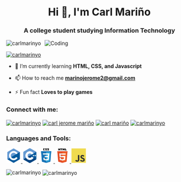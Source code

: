 
<h1 align="center">Hi 👋, I'm Carl Mariño</h1>
<h3 align="center">A college student studying Information Technology</h3>
<img align="right" alt="Coding" width="400" src="https://cdn.dribbble.com/users/1708816/screenshots/15637256/media/f9826f0af8a49462f048262a8502035b.gif">

<p align="left"> <img src="https://komarev.com/ghpvc/?username=carlmarinyo&label=Profile%20views&color=0e75b6&style=flat" alt="carlmarinyo" /> </p>

<p align="left"> <a href="https://twitter.com/carlmarinyo" target="blank"><img src="https://img.shields.io/twitter/follow/carlmarinyo?logo=twitter&style=for-the-badge" alt="carlmarinyo" />
</a> </p>

- 🌱 I’m currently learning **HTML, CSS, and Javascript**

- 📫 How to reach me **marinojerome2@gmail.com**

- ⚡ Fun fact **Loves to play games**

<h3 align="left">Connect with me:</h3>
<p align="left">
<a href="https://twitter.com/carlmarinyo" target="blank"><img align="center" src="https://raw.githubusercontent.com/rahuldkjain/github-profile-readme-generator/master/src/images/icons/Social/twitter.svg" alt="carlmarinyo" height="30" width="40" /></a>
<a href="https://linkedin.com/in/carl jerome mariño" target="blank"><img align="center" src="https://raw.githubusercontent.com/rahuldkjain/github-profile-readme-generator/master/src/images/icons/Social/linked-in-alt.svg" alt="carl jerome mariño" height="30" width="40" /></a>
<a href="https://fb.com/carl mariño" target="blank"><img align="center" src="https://raw.githubusercontent.com/rahuldkjain/github-profile-readme-generator/master/src/images/icons/Social/facebook.svg" alt="carl mariño" height="30" width="40" /></a>
<a href="https://instagram.com/carlmarinyo" target="blank"><img align="center" src="https://raw.githubusercontent.com/rahuldkjain/github-profile-readme-generator/master/src/images/icons/Social/instagram.svg" alt="carlmarinyo" height="30" width="40" /></a>
</p>

<h3 align="left">Languages and Tools:</h3>
<p align="left"> <a href="https://www.cprogramming.com/" target="_blank" rel="noreferrer"> <img src="https://raw.githubusercontent.com/devicons/devicon/master/icons/c/c-original.svg" alt="c" width="40" height="40"/> </a> <a href="https://www.w3schools.com/cpp/" target="_blank" rel="noreferrer"> <img src="https://raw.githubusercontent.com/devicons/devicon/master/icons/cplusplus/cplusplus-original.svg" alt="cplusplus" width="40" height="40"/> </a> <a href="https://www.w3schools.com/css/" target="_blank" rel="noreferrer"> <img src="https://raw.githubusercontent.com/devicons/devicon/master/icons/css3/css3-original-wordmark.svg" alt="css3" width="40" height="40"/> </a> <a href="https://www.w3.org/html/" target="_blank" rel="noreferrer"> <img src="https://raw.githubusercontent.com/devicons/devicon/master/icons/html5/html5-original-wordmark.svg" alt="html5" width="40" height="40"/> </a> <a href="https://developer.mozilla.org/en-US/docs/Web/JavaScript" target="_blank" rel="noreferrer"> <img src="https://raw.githubusercontent.com/devicons/devicon/master/icons/javascript/javascript-original.svg" alt="javascript" width="40" height="40"/> </a> </p>

<p><img align="left" src="https://github-readme-stats.vercel.app/api/top-langs?username=carlmarinyo&show_icons=true&locale=en&layout=compact" alt="carlmarinyo" /></p>

<p>&nbsp;<img align="center" src="https://github-readme-stats.vercel.app/api?username=carlmarinyo&show_icons=true&locale=en" alt="carlmarinyo" /></p>
